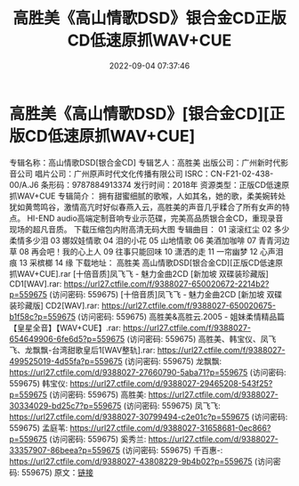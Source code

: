 ﻿---
title: 高胜美《高山情歌DSD》银合金CD正版CD低速原抓WAV+CUE
date: 2022-09-04 07:37:46
categories: WAV车载音乐、镜像
tags: 华语中文
---
# 高胜美《高山情歌DSD》[银合金CD][正版CD低速原抓WAV+CUE]

专辑名称：高山情歌DSD[银合金CD]
专辑艺人：高胜美
出版公司：广州新时代影音公司
唱片公司：广州原声时代文化传播有限公司
ISRC：CN-F21-02-438-00/A.J6
条形码：9787884913374
发行时间：2018年
资源类型：正版CD低速原抓WAV+CUE
专辑简介：
拥有甜蜜细腻的歌喉，人如其名，她的歌，柔美婉转处犹如黄莺鸣谷，激情高亢时好似春燕入云，高胜美的声音几乎糅合了所有女声的特点。
HI-END audio高端定制音响专业示范碟，完美高品质银合金CD，重现录音现场的超凡音质。
下载压缩包内附高清无码大图
专辑曲目：
01 滚滚红尘
02 多少柔情多少泪
03 娜奴娃情歌
04 泪的小花
05 山地情歌
06 美酒加咖啡
07 青青河边草
08 再会吧！我的心上人
09 往事只能回味
10 潇洒的走
11 一帘幽梦
12 心声泪痕
13 采槟榔
14 缘
下载地址：
高胜美
高山情歌DSD[银合金CD][正版CD低速原抓WAV+CUE].rar
[十倍音质]凤飞飞 - 魅力金曲2CD [新加坡 双碟装珍藏版] CD1[WAV].rar: https://url27.ctfile.com/f/9388027-650020672-2214b2?p=559675
(访问密码: 559675)
[十倍音质]凤飞飞 - 魅力金曲2CD [新加坡 双碟装珍藏版] CD2[WAV].rar: https://url27.ctfile.com/f/9388027-650020675-b1f58c?p=559675
(访问密码: 559675)
高胜美&高胜云.2005 - 姐妹柔情精品篇【皇星全音】【WAV+CUE】.rar: https://url27.ctfile.com/f/9388027-654649906-6fe6d5?p=559675
(访问密码: 559675)
高胜美、韩宝仪、凤飞飞、龙飘飘-台湾甜歌皇后1[WAV整轨].rar: https://url27.ctfile.com/f/9388027-499525019-4d55fa?p=559675
(访问密码: 559675)
龙飘飘: https://url27.ctfile.com/d/9388027-27660790-5aba71?p=559675
(访问密码: 559675)
韩宝仪: https://url27.ctfile.com/d/9388027-29465208-543f25?p=559675
(访问密码: 559675)
高胜美: https://url27.ctfile.com/d/9388027-30334029-bd25c7?p=559675
(访问密码: 559675)
凤飞飞: https://url27.ctfile.com/d/9388027-30799494-c2e01c?p=559675
(访问密码: 559675)
孟庭苇: https://url27.ctfile.com/d/9388027-31658681-0ec866?p=559675
(访问密码: 559675)
奚秀兰: https://url27.ctfile.com/d/9388027-33357907-86beea?p=559675
(访问密码: 559675)
千百惠-: https://url27.ctfile.com/d/9388027-43808229-9b4b02?p=559675
(访问密码: 559675)
原文：[链接](https://blog.sina.com.cn/s/blog_1647c7e7601030z7l.html)